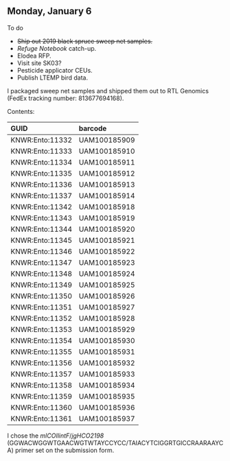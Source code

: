 ## Monday, January 6

To do

* ~~Ship out 2019 black spruce sweep net samples.~~
* *Refuge Notebook* catch-up.
* Elodea RFP.
* Visit site SK03?
* Pesticide applicator CEUs.
* Publish LTEMP bird data.

I packaged sweep net samples and shipped them out to RTL Genomics (FedEx tracking number: 813677694168).

Contents:

GUID|barcode
:---|:---
KNWR:Ento:11332|UAM100185909
KNWR:Ento:11333|UAM100185910
KNWR:Ento:11334|UAM100185911
KNWR:Ento:11335|UAM100185912
KNWR:Ento:11336|UAM100185913
KNWR:Ento:11337|UAM100185914
KNWR:Ento:11342|UAM100185918
KNWR:Ento:11343|UAM100185919
KNWR:Ento:11344|UAM100185920
KNWR:Ento:11345|UAM100185921
KNWR:Ento:11346|UAM100185922
KNWR:Ento:11347|UAM100185923
KNWR:Ento:11348|UAM100185924
KNWR:Ento:11349|UAM100185925
KNWR:Ento:11350|UAM100185926
KNWR:Ento:11351|UAM100185927
KNWR:Ento:11352|UAM100185928
KNWR:Ento:11353|UAM100185929
KNWR:Ento:11354|UAM100185930
KNWR:Ento:11355|UAM100185931
KNWR:Ento:11356|UAM100185932
KNWR:Ento:11357|UAM100185933
KNWR:Ento:11358|UAM100185934
KNWR:Ento:11359|UAM100185935
KNWR:Ento:11360|UAM100185936
KNWR:Ento:11361|UAM100185937

I chose the *mlCOIlintF*/*jgHCO2198* (GGWACWGGWTGAACWGTWTAYCCYCC/TAIACYTCIGGRTGICCRAARAAYCA) primer set on the submission form.


